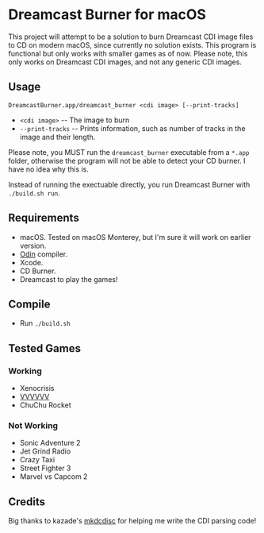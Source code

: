 # Dreamcast Burner for macOS

This project will attempt to be a solution to burn Dreamcast CDI image files to CD on modern macOS, since currently no solution exists.  This program is functional but only works with smaller games as of now.  Please note, this only works on Dreamcast CDI images, and not any generic CDI images.

## Usage
`DreamcastBurner.app/dreamcast_burner <cdi image> [--print-tracks]`
- `<cdi image>` -- The image to burn
- `--print-tracks` -- Prints information, such as number of tracks in the image and their length.

Please note, you MUST run the `dreamcast_burner` executable from a `*.app` folder, otherwise the program will not be able to detect your CD burner.  I have no idea why this is.

Instead of running the exectuable directly, you run Dreamcast Burner with `./build.sh run`.

## Requirements
- macOS.  Tested on macOS Monterey, but I'm sure it will work on earlier version.
- [Odin](https://odin-lang.org) compiler.
- Xcode.
- CD Burner.
- Dreamcast to play the games!

## Compile
- Run `./build.sh`

## Tested Games
### Working
- Xenocrisis
- [VVVVVV](https://github.com/gusarba/VVVVVVDC)
- ChuChu Rocket

### Not Working
- Sonic Adventure 2
- Jet Grind Radio
- Crazy Taxi
- Street Fighter 3
- Marvel vs Capcom 2

## Credits
Big thanks to kazade's [mkdcdisc](https://gitlab.com/simulant/mkdcdisc/-/tree/main) for helping me write the CDI parsing code!